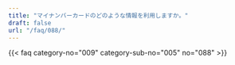 ```yaml
---
title: "マイナンバーカードのどのような情報を利用しますか。"
draft: false
url: "/faq/088/"
---
```


{{< faq category-no="009" category-sub-no="005" no="088" >}}
